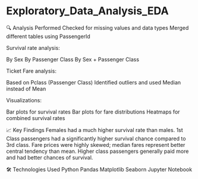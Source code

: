 # Exploratory_Data_Analysis_EDA

🔍 Analysis Performed
Checked for missing values and data types
Merged different tables using PassengerId

Survival rate analysis:

By Sex
By Passenger Class
By Sex + Passenger Class

Ticket Fare analysis:

Based on Pclass (Passenger Class)
Identified outliers and used Median instead of Mean

Visualizations:

Bar plots for survival rates
Bar plots for fare distributions
Heatmaps for combined survival rates

📈 Key Findings
Females had a much higher survival rate than males.
1st Class passengers had a significantly higher survival chance compared to 3rd class.
Fare prices were highly skewed; median fares represent better central tendency than mean.
Higher class passengers generally paid more and had better chances of survival.

🛠️ Technologies Used
Python
Pandas
Matplotlib
Seaborn
Jupyter Notebook
